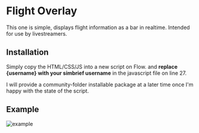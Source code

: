 # Flight Overlay

This one is simple, displays flight information as a bar in realtime.
Intended for use by livestreamers.

## Installation

Simply copy the HTML/CSS/JS into a new script on Flow. and **replace {username} with your simbrief username** in the javascript file on line 27.

I will provide a community-folder installable package at a later time once I'm happy
with the state of the script.

## Example

![example](https://uploads.wolfie.space/images/FlightSimulator_1671611596.png)
